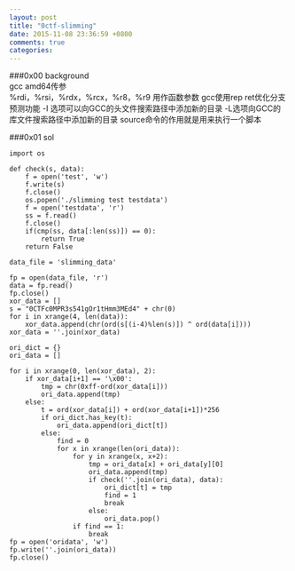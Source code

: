 ```yaml
---
layout: post
title: "0ctf-slimming"
date: 2015-11-08 23:36:59 +0800
comments: true
categories: 
---
```


###0x00 background    
gcc amd64传参    
%rdi，%rsi，%rdx，%rcx，%r8，%r9 用作函数参数
gcc使用rep ret优化分支预测功能
-I 选项可以向GCC的头文件搜索路径中添加新的目录
-L选项向GCC的库文件搜索路径中添加新的目录
source命令的作用就是用来执行一个脚本

###0x01 sol

    import os
    
    def check(s, data):
        f = open('test', 'w')
    	f.write(s)
    	f.close()
    	os.popen('./slimming test testdata')
    	f = open('testdata', 'r')
    	ss = f.read()
    	f.close()
    	if(cmp(ss, data[:len(ss)]) == 0):
    		return True
    	return False
    
    data_file = 'slimming_data'
    
    fp = open(data_file, 'r')
    data = fp.read()
    fp.close()
    xor_data = []
    s = "0CTFc0MPR3s541gOr1tHmm3MEd4" + chr(0)
    for i in xrange(4, len(data)):
    	xor_data.append(chr(ord(s[(i-4)%len(s)]) ^ ord(data[i])))
    xor_data = ''.join(xor_data)
    
    ori_dict = {}
    ori_data = []
    
    for i in xrange(0, len(xor_data), 2):
    	if xor_data[i+1] == '\x00':
    		tmp = chr(0xff-ord(xor_data[i]))
    		ori_data.append(tmp)
    	else:
    		t = ord(xor_data[i]) + ord(xor_data[i+1])*256
    		if ori_dict.has_key(t):
    			ori_data.append(ori_dict[t])
    		else:
    			find = 0
    			for x in xrange(len(ori_data)):
    				for y in xrange(x, x+2):
    					tmp = ori_data[x] + ori_data[y][0]
    					ori_data.append(tmp)
    					if check(''.join(ori_data), data):
    						ori_dict[t] = tmp
    						find = 1
    						break
    					else:
    						ori_data.pop()
    				if find == 1:
    					break
    fp = open('oridata', 'w')
    fp.write(''.join(ori_data))
    fp.close()
